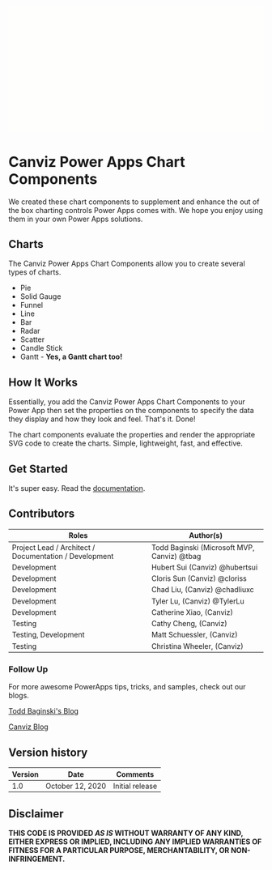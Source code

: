![](/docs/images/Charts.gif)

# Canviz Power Apps Chart Components

We created these chart components to supplement and enhance the out of the box charting controls Power Apps comes with.  We hope you enjoy using them in your own Power Apps solutions.

## Charts

The Canviz Power Apps Chart Components allow you to create several types of charts.

- Pie
- Solid Gauge
- Funnel
- Line
- Bar
- Radar
- Scatter
- Candle Stick
- Gantt - **Yes, a Gantt chart too!**

## How It Works

Essentially, you add the Canviz Power Apps Chart Components to your Power App then set the properties on the components to specify the data they display and how they look and feel.  That's it.  Done!

The chart components evaluate the properties and render the appropriate SVG code to create the charts.  Simple, lightweight, fast, and effective.

## Get Started

It's super easy.  Read the [documentation](https://ogcanviz.github.io/ChartComponents/#/).


## Contributors ##
| Roles                                    		| Author(s)                                			|
| ------------------------------------------- | ------------------------------------------------- |
| Project Lead / Architect / Documentation / Development    | Todd Baginski (Microsoft MVP, Canviz) @tbag		|
| Development                            			| Hubert Sui (Canviz) @hubertsui  						|
| Development                            			| Cloris Sun (Canviz) @cloriss 						|
| Development                                 | Chad Liu, (Canviz) @chadliuxc   					|
| Development                                 | Tyler Lu, (Canviz) @TylerLu    					|
| Development                                 | Catherine Xiao, (Canviz)    					|
| Testing                                  		| Cathy Cheng, (Canviz)    					|
| Testing, Development                        | Matt Schuessler, (Canviz)    					|
| Testing                        | Christina Wheeler, (Canviz)    					|

### Follow Up

For more awesome PowerApps tips, tricks, and samples, check out our blogs.

[Todd Baginski's Blog](http://www.toddbaginski.com/blog)

[Canviz Blog](http://www.canviz.com)

## Version history ##

| Version | Date          		| Comments        |
| ------- | ------------------- | --------------- |
| 1.0     | October 12, 2020 	| Initial release |

## Disclaimer ##
**THIS CODE IS PROVIDED *AS IS* WITHOUT WARRANTY OF ANY KIND, EITHER EXPRESS OR IMPLIED, INCLUDING ANY IMPLIED WARRANTIES OF FITNESS FOR A PARTICULAR PURPOSE, MERCHANTABILITY, OR NON-INFRINGEMENT.**

